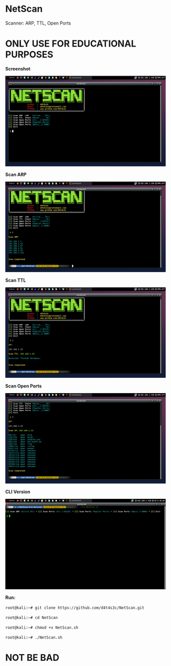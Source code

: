 # NetScan
Scanner: ARP, TTL, Open Ports

# ONLY USE FOR EDUCATIONAL PURPOSES

**Screenshot**

![](/screenshot/00001.png)

**Scan ARP**

![](/screenshot/00002.png)

**Scan TTL**

![](/screenshot/00003.png)

**Scan Open Ports**

![](/screenshot/00004.png)

**CLI Version**

![](/screenshot/d.png)

**Run:**

``` root@kali:~# git clone https://github.com/d4t4s3c/NetScan.git ```

``` root@kali:~# cd NetScan ```

``` root@kali:~# chmod +x NetScan.sh ```

``` root@kali:~# ./NetScan.sh ```

# NOT BE BAD

